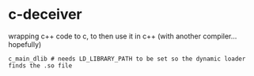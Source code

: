 # c-deceiver
wrapping c++ code to c, to then use it in c++ (with another compiler... hopefully)

`c_main_dlib # needs LD_LIBRARY_PATH to be set so the dynamic loader finds the .so file`
